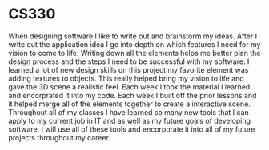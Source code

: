 # CS330



When designing software I like to write out and brainstorm my ideas. After I write out the application idea I go into depth on which features I need for my vision to come to life. Writing down all the elements helps me better plan the design process and the steps I need to be successful with my software. I learned a lot of new design skills on this project my favorite element was adding textures to objects. This really helped bring my vision to life and gave the 3D scene a realistic feel. Each week I took the material I learned and encorprated it into my code. Each week I built off the prior lessons and it helped merge all of the elements together to create a interactive scene. Throughout all of my classes I have learned so many new tools that I can apply to my current job in IT and as well as my future goals of developing software. I will use all of these tools and encorporate it into all of my future projects throughout my career. 
